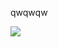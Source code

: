 <DOCTYPE html>
<html>
  <head>
    <meta charset = "UTF-8">
    
  </head>
  <body>
    <p>
      qwqwqw
    </p>
    <img src="https://camo.githubusercontent.com/fcb2c18c0beeea8284e6403b5ebdc92f507e36767ecc79a9a131ed6fd0e33202/68747470733a2f2f6769746875622d70726f66696c652d74726f7068792e76657263656c2e6170702f3f757365726e616d653d466c6f777365616c267468656d653d7261646963616c266e6f2d6672616d653d74727565266e6f2d62673d74727565266d617267696e2d773d34" data-canonical-src="https://github-profile-trophy.vercel.app/?username=Flowseal&amp;theme=radical&amp;no-frame=true&amp;no-bg=true&amp;margin-w=4" style="max-width: 100%;">
  </body>
</html>
